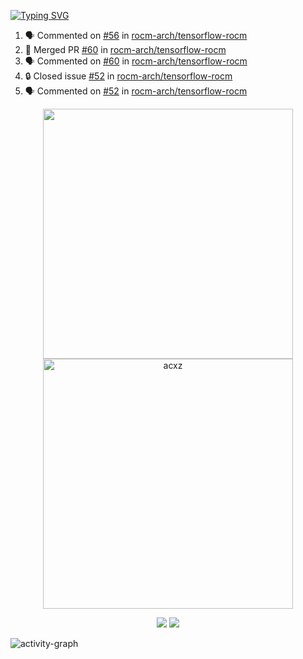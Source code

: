 [![Typing SVG](https://readme-typing-svg.herokuapp.com?size=16&color=AFFFA3&multiline=true&height=75&lines=contributing+to+robotics%2Fae%2Fml%2Fgpu;packaging+it+for+archlinux;ricer)](https://git.io/typing-svg)

<!--START_SECTION:activity-->
1. 🗣 Commented on [#56](https://github.com/rocm-arch/tensorflow-rocm/issues/56#issuecomment-1712401447) in [rocm-arch/tensorflow-rocm](https://github.com/rocm-arch/tensorflow-rocm)
2. 🎉 Merged PR [#60](https://github.com/rocm-arch/tensorflow-rocm/pull/60) in [rocm-arch/tensorflow-rocm](https://github.com/rocm-arch/tensorflow-rocm)
3. 🗣 Commented on [#60](https://github.com/rocm-arch/tensorflow-rocm/pull/60#issuecomment-1712401317) in [rocm-arch/tensorflow-rocm](https://github.com/rocm-arch/tensorflow-rocm)
4. 🔒 Closed issue [#52](https://github.com/rocm-arch/tensorflow-rocm/issues/52) in [rocm-arch/tensorflow-rocm](https://github.com/rocm-arch/tensorflow-rocm)
5. 🗣 Commented on [#52](https://github.com/rocm-arch/tensorflow-rocm/issues/52#issuecomment-1712399364) in [rocm-arch/tensorflow-rocm](https://github.com/rocm-arch/tensorflow-rocm)
<!--END_SECTION:activity-->

<p align="center">
  <img width="400em" src=https://github-readme-stats.vercel.app/api?username=acxz&include_all_commits=true&show_icons=true />
  <img width="400em" src="https://github-readme-streak-stats.herokuapp.com/?user=acxz&" alt="acxz" />
</p>

<p align="center">
  <img src=https://github-readme-stats.vercel.app/api/top-langs/?username=acxz&layout=compact />
  <img src=https://github-profile-trophy.vercel.app/?username=acxz&row=2&column=4 />
</p>

![activity-graph](https://github-readme-activity-graph.vercel.app/graph?username=acxz&bg_color=053c4a&color=ffffff&line=76c533&point=8f2fe1&area=true&hide_border=true&hide_title=true)
